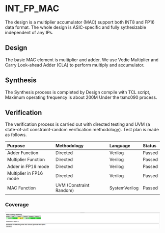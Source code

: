 
# INT_FP_MAC

The design is a multiplier accumulator (MAC) support both INT8 and FP16 data format. The whole design is ASIC-specific and fully sythesizable independent of any IPs.


## Design

The basic MAC element is multiplier and adder. We use Vedic Multiplier and Carry Look-ahead Adder (CLA) to perform multiply and accumulator.


## Synthesis

The Synthesis process is completed by Design compile with TCL script, Maximum operating frequency is about 200M Under the tsmc090 process.

## Verification

The verification process is carried out with directed testing and UVM (a state-of-art constraint-random verification methodology). Test plan is made as follows.

| Purpose                 |Methodology|Language|Status|
|:------------------------|:------------------------|:----|:-----|
| Adder Function          |Directed                 |Verilog|Passed|
|Multiplier Function      |Directed                 |Verilog|Passed|
| Adder in FP16 mode      |Directed                 |Verilog|Passed|
| Multiplier in FP16 mode |Directed                 |Verilog|Passed|
| MAC Function            |UVM (Constraint Random)  |SystemVerilog|Passed|

### Coverage
![Coverage report](coverage.png)
